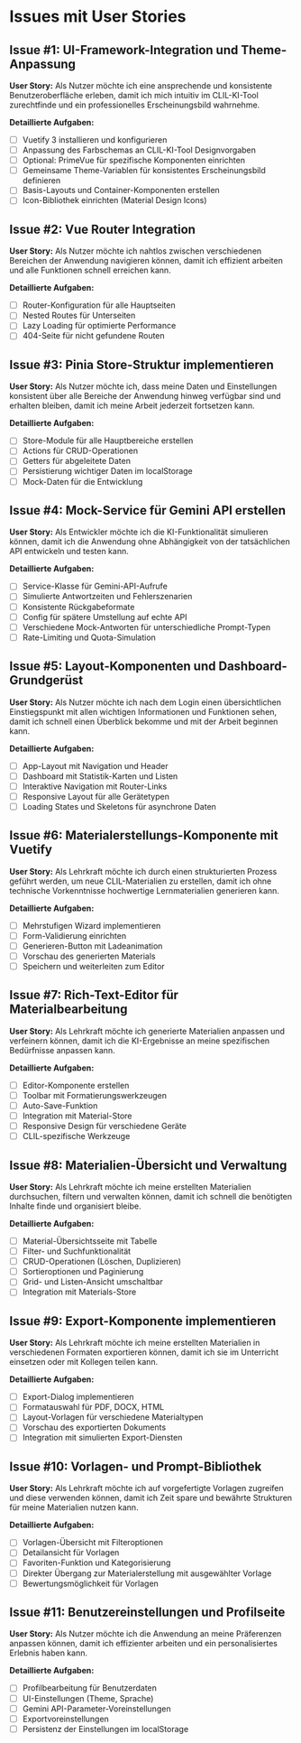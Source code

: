 # Issues mit User Stories

## Issue #1: UI-Framework-Integration und Theme-Anpassung
**User Story:** Als Nutzer möchte ich eine ansprechende und konsistente Benutzeroberfläche erleben, damit ich mich intuitiv im CLIL-KI-Tool zurechtfinde und ein professionelles Erscheinungsbild wahrnehme.

**Detaillierte Aufgaben:**
- [ ] Vuetify 3 installieren und konfigurieren
- [ ] Anpassung des Farbschemas an CLIL-KI-Tool Designvorgaben
- [ ] Optional: PrimeVue für spezifische Komponenten einrichten
- [ ] Gemeinsame Theme-Variablen für konsistentes Erscheinungsbild definieren
- [ ] Basis-Layouts und Container-Komponenten erstellen
- [ ] Icon-Bibliothek einrichten (Material Design Icons)

## Issue #2: Vue Router Integration
**User Story:** Als Nutzer möchte ich nahtlos zwischen verschiedenen Bereichen der Anwendung navigieren können, damit ich effizient arbeiten und alle Funktionen schnell erreichen kann.

**Detaillierte Aufgaben:**
- [ ] Router-Konfiguration für alle Hauptseiten
- [ ] Nested Routes für Unterseiten
- [ ] Lazy Loading für optimierte Performance
- [ ] 404-Seite für nicht gefundene Routen

## Issue #3: Pinia Store-Struktur implementieren
**User Story:** Als Nutzer möchte ich, dass meine Daten und Einstellungen konsistent über alle Bereiche der Anwendung hinweg verfügbar sind und erhalten bleiben, damit ich meine Arbeit jederzeit fortsetzen kann.

**Detaillierte Aufgaben:**
- [ ] Store-Module für alle Hauptbereiche erstellen
- [ ] Actions für CRUD-Operationen
- [ ] Getters für abgeleitete Daten
- [ ] Persistierung wichtiger Daten im localStorage
- [ ] Mock-Daten für die Entwicklung

## Issue #4: Mock-Service für Gemini API erstellen
**User Story:** Als Entwickler möchte ich die KI-Funktionalität simulieren können, damit ich die Anwendung ohne Abhängigkeit von der tatsächlichen API entwickeln und testen kann.

**Detaillierte Aufgaben:**
- [ ] Service-Klasse für Gemini-API-Aufrufe
- [ ] Simulierte Antwortzeiten und Fehlerszenarien
- [ ] Konsistente Rückgabeformate
- [ ] Config für spätere Umstellung auf echte API
- [ ] Verschiedene Mock-Antworten für unterschiedliche Prompt-Typen
- [ ] Rate-Limiting und Quota-Simulation

## Issue #5: Layout-Komponenten und Dashboard-Grundgerüst
**User Story:** Als Nutzer möchte ich nach dem Login einen übersichtlichen Einstiegspunkt mit allen wichtigen Informationen und Funktionen sehen, damit ich schnell einen Überblick bekomme und mit der Arbeit beginnen kann.

**Detaillierte Aufgaben:**
- [ ] App-Layout mit Navigation und Header
- [ ] Dashboard mit Statistik-Karten und Listen
- [ ] Interaktive Navigation mit Router-Links
- [ ] Responsive Layout für alle Gerätetypen
- [ ] Loading States und Skeletons für asynchrone Daten

## Issue #6: Materialerstellungs-Komponente mit Vuetify
**User Story:** Als Lehrkraft möchte ich durch einen strukturierten Prozess geführt werden, um neue CLIL-Materialien zu erstellen, damit ich ohne technische Vorkenntnisse hochwertige Lernmaterialien generieren kann.

**Detaillierte Aufgaben:**
- [ ] Mehrstufigen Wizard implementieren
- [ ] Form-Validierung einrichten
- [ ] Generieren-Button mit Ladeanimation
- [ ] Vorschau des generierten Materials
- [ ] Speichern und weiterleiten zum Editor

## Issue #7: Rich-Text-Editor für Materialbearbeitung
**User Story:** Als Lehrkraft möchte ich generierte Materialien anpassen und verfeinern können, damit ich die KI-Ergebnisse an meine spezifischen Bedürfnisse anpassen kann.

**Detaillierte Aufgaben:**
- [ ] Editor-Komponente erstellen
- [ ] Toolbar mit Formatierungswerkzeugen
- [ ] Auto-Save-Funktion
- [ ] Integration mit Material-Store
- [ ] Responsive Design für verschiedene Geräte
- [ ] CLIL-spezifische Werkzeuge

## Issue #8: Materialien-Übersicht und Verwaltung
**User Story:** Als Lehrkraft möchte ich meine erstellten Materialien durchsuchen, filtern und verwalten können, damit ich schnell die benötigten Inhalte finde und organisiert bleibe.

**Detaillierte Aufgaben:**
- [ ] Material-Übersichtsseite mit Tabelle
- [ ] Filter- und Suchfunktionalität
- [ ] CRUD-Operationen (Löschen, Duplizieren)
- [ ] Sortieroptionen und Paginierung
- [ ] Grid- und Listen-Ansicht umschaltbar
- [ ] Integration mit Materials-Store

## Issue #9: Export-Komponente implementieren
**User Story:** Als Lehrkraft möchte ich meine erstellten Materialien in verschiedenen Formaten exportieren können, damit ich sie im Unterricht einsetzen oder mit Kollegen teilen kann.

**Detaillierte Aufgaben:**
- [ ] Export-Dialog implementieren
- [ ] Formatauswahl für PDF, DOCX, HTML
- [ ] Layout-Vorlagen für verschiedene Materialtypen
- [ ] Vorschau des exportierten Dokuments
- [ ] Integration mit simulierten Export-Diensten

## Issue #10: Vorlagen- und Prompt-Bibliothek
**User Story:** Als Lehrkraft möchte ich auf vorgefertigte Vorlagen zugreifen und diese verwenden können, damit ich Zeit spare und bewährte Strukturen für meine Materialien nutzen kann.

**Detaillierte Aufgaben:**
- [ ] Vorlagen-Übersicht mit Filteroptionen
- [ ] Detailansicht für Vorlagen
- [ ] Favoriten-Funktion und Kategorisierung
- [ ] Direkter Übergang zur Materialerstellung mit ausgewählter Vorlage
- [ ] Bewertungsmöglichkeit für Vorlagen

## Issue #11: Benutzereinstellungen und Profilseite
**User Story:** Als Nutzer möchte ich die Anwendung an meine Präferenzen anpassen können, damit ich effizienter arbeiten und ein personalisiertes Erlebnis haben kann.

**Detaillierte Aufgaben:**
- [ ] Profilbearbeitung für Benutzerdaten
- [ ] UI-Einstellungen (Theme, Sprache)
- [ ] Gemini API-Parameter-Voreinstellungen
- [ ] Exportvoreinstellungen
- [ ] Persistenz der Einstellungen im localStorage 
